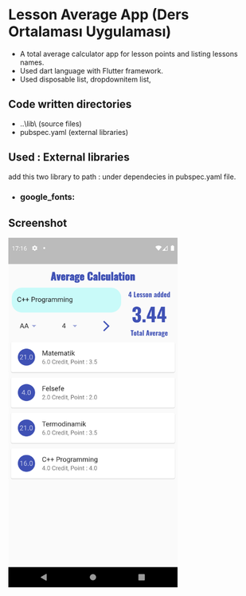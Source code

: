 # Lesson Average App (Ders Ortalaması Uygulaması)
* A total average calculator app for lesson points and listing lessons names.
* Used dart language with Flutter framework.
* Used disposable list, dropdownitem list, 

## Code written directories 
* ..\lib\ (source files)
* pubspec.yaml (external libraries)

## Used : External libraries
add this two library to path : under dependecies in pubspec.yaml file.
* ### google_fonts:

## Screenshot
<img src="https://raw.githubusercontent.com/mkiziltay/Lesson_Average_App/master/app_screenshot.png" alt = "Average_app" width=340 height=700>
